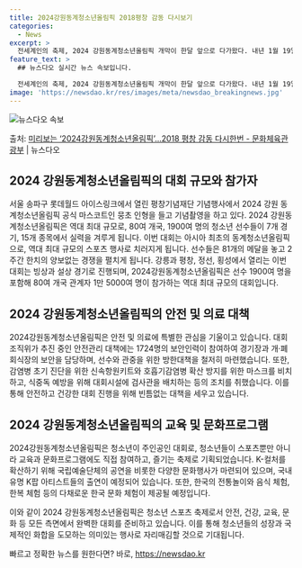 ```yaml
---
title: 2024강원동계청소년올림픽 2018평창 감동 다시보기
categories:
  - News
excerpt: >
  전세계인의 축제, 2024 강원동계청소년올림픽 개막이 한달 앞으로 다가왔다. 내년 1월 19일부터 2월 1일…
feature_text: >
  ## 뉴스다오 실시간 뉴스 속보입니다.

  전세계인의 축제, 2024 강원동계청소년올림픽 개막이 한달 앞으로 다가왔다. 내년 1월 19일부터 2월 1일…
image: 'https://newsdao.kr/res/images/meta/newsdao_breakingnews.jpg'
---
```


![뉴스다오 속보](https://newsdao.kr/res/images/meta/newsdao_breakingnews.jpg)

<p>출처: <a href="https://newsdao.kr/2871" rel="dofollow">미리보는 ‘2024강원동계청소년올림픽’…2018 평창 감동 다시한번 - 문화체육관광부</a> | 뉴스다오</p>

<h2 data-ke-size="size26">2024 강원동계청소년올림픽의 대회 규모와 참가자</h2>
서울 송파구 롯데월드 아이스링크에서 열린 평창기념재단 기념행사에서 2024 강원 동계청소년올림픽 공식 마스코트인 뭉초 인형을 들고 기념촬영을 하고 있다.
2024 강원동계청소년올림픽은 역대 최대 규모로, 80여 개국, 1900여 명의 청소년 선수들이 7개 경기, 15개 종목에서 실력을 겨루게 됩니다. 이번 대회는 아시아 최초의 동계청소년올림픽으로, 역대 최대 규모의 스포츠 행사로 치러지게 됩니다. 선수들은 81개의 메달을 놓고 2주간 한치의 양보없는 경쟁을 펼치게 됩니다. 강릉과 평창, 정선, 횡성에서 열리는 이번 대회는 빙상과 설상 경기로 진행되며, 2024강원동계청소년올림픽은 선수 1900여 명을 포함해 80여 개국 관계자 1만 5000여 명이 참가하는 역대 최대 규모의 대회입니다.

<h2 data-ke-size="size26">2024 강원동계청소년올림픽의 안전 및 의료 대책</h2>
2024강원동계청소년올림픽은 안전 및 의료에 특별한 관심을 기울이고 있습니다. 대회 조직위가 추진 중인 안전관리 대책에는 1724명의 보안인력이 참여하여 경기장과 개·폐회식장의 보안을 담당하며, 선수와 관중을 위한 방한대책을 철저히 마련했습니다. 또한, 감염병 초기 진단을 위한 신속항원키트와 호흡기감염병 확산 방지를 위한 마스크를 비치하고, 식중독 예방을 위해 대회시설에 검사관을 배치하는 등의 조치를 취했습니다. 이를 통해 안전하고 건강한 대회 진행을 위해 빈틈없는 대책을 세우고 있습니다.

<h2 data-ke-size="size26">2024 강원동계청소년올림픽의 교육 및 문화프로그램</h2>
2024강원동계청소년올림픽은 청소년이 주인공인 대회로, 청소년들이 스포츠뿐만 아니라 교육과 문화프로그램에도 직접 참여하고, 즐기는 축제로 기획되었습니다. K-컬처를 확산하기 위해 국립예술단체의 공연을 비롯한 다양한 문화행사가 마련되어 있으며, 국내 유명 K팝 아티스트들의 출연이 예정되어 있습니다. 또한, 한국의 전통놀이와 음식 체험, 한복 체험 등의 다채로운 한국 문화 체험이 제공될 예정입니다.

이와 같이 2024 강원동계청소년올림픽은 청소년 스포츠 축제로서 안전, 건강, 교육, 문화 등 모든 측면에서 완벽한 대회를 준비하고 있습니다. 이를 통해 청소년들의 성장과 국제적인 화합을 도모하는 의미있는 행사로 자리매김할 것으로 기대됩니다. 

빠르고 정확한 뉴스를 원한다면? 바로, <a href="https://newsdao.kr" rel="dofollow">https://newsdao.kr</a>


    
